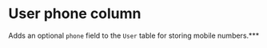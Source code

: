 # User phone column

Adds an optional `phone` field to the `User` table for storing mobile numbers.***
